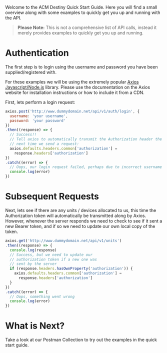 Welcome to the ACM Destiny Quick Start Guide. Here you will find a small overview along with some examples to quickly get you up and running with the API.

> **Please Note:** This is not a comprehensive list of API calls, instead it merely provides examples to quickly get you up and running.

# Authentication
The first step is to login using the username and password you have been supplied/registered with.

For these examples we will be using the extremely popular [Axios Javascript/Node.js](https://axios-http.com/) library. Please use the documentation on the Axios website for installation instructions or how to include it from a CDN.

First, lets perform a login request:

```javascript
axios.post('http://www.dummydomain.net/api/v1/auth/login', {
  username: 'your username',
  password: 'your password'
})
.then((response) => {
  // Success!!
  // Tell axios to automatically transmit the Authorization header the
  // next time we send a request:
  axios.defaults.headers.common['authorization'] = 
    response.headers['authorization']
})
.catch((error) => {
  // Oops, our login request failed, perhaps due to incorrect username or password?
  console.log(error)
})
```

# Subsequent Requests

Next, lets see if there are any units / devices allocated to us, this time the Authorization token will automatically be transmitted along by Axios. However, whenever the server responds we need to check to see if it sent a new Bearer token, and if so we need to update our own local copy of the token.

```javascript
axios.get('http://www.dummydomain.net/api/v1/units')
.then((response) => {
  console.log(response)
  // Success, but we need to update our 
  // authorization token if a new one was
  // sent by the server
  if (response.headers.hasOwnProperty('authorization')) {
    axios.defaults.headers.common['authorization'] = 
      response.headers['authorization']
  }
})
.catch((error) => {
  // Oops, something went wrong
  console.log(error)
})
```

# What is Next?

Take a look at our Postman Collection to try out the examples in the
quick start guide.
